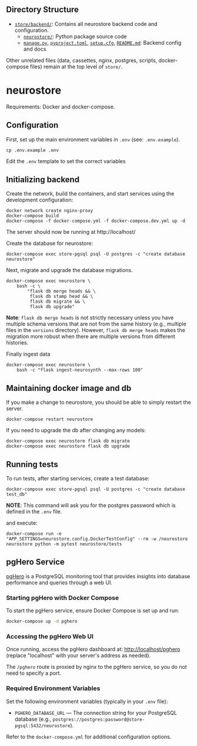 ## Directory Structure

- [`store/backend/`](store/backend): Contains all neurostore backend code and configuration.
  - [`neurostore/`](store/backend/neurostore): Python package source code
  - [`manage.py`](store/backend/manage.py), [`pyproject.toml`](store/backend/pyproject.toml), [`setup.cfg`](store/backend/setup.cfg), [`README.md`](store/backend/README.md): Backend config and docs

Other unrelated files (data, cassettes, nginx, postgres, scripts, docker-compose files) remain at the top level of `store/`.
# neurostore

Requirements: Docker and docker-compose.

## Configuration
First, set up the main environment variables in `.env` (see: `.env.example`).

    cp .env.example .env

Edit the `.env` template to set the correct variables

## Initializing backend
Create the network, build the containers, and start services using the development configuration:

    docker network create nginx-proxy
    docker-compose build
    docker-compose -f docker-compose.yml -f docker-compose.dev.yml up -d

The server should now be running at http://localhost/

Create the database for neurostore:

    docker-compose exec store-pgsql psql -U postgres -c "create database neurostore"

Next, migrate and upgrade the database migrations.

    docker-compose exec neurostore \
        bash -c \
            "flask db merge heads && \
             flask db stamp head && \
             flask db migrate && \
             flask db upgrade"

**Note**: `flask db merge heads` is not strictly necessary
unless you have multiple schema versions that are not from the same history
(e.g., multiple files in the `versions` directory).
However, `flask db merge heads` makes the migration more robust
when there are multiple versions from different histories.

Finally ingest data

    docker-compose exec neurostore \
        bash -c "flask ingest-neurosynth --max-rows 100"


## Maintaining docker image and db
If you make a change to neurostore, you should be able to simply restart the server.

    docker-compose restart neurostore

If you need to upgrade the db after changing any models:

    docker-compose exec neurostore flask db migrate
    docker-compose exec neurostore flask db upgrade


## Running tests
To run tests, after starting services, create a test database:

    docker-compose exec store-pgsql psql -U postgres -c "create database test_db"

**NOTE**: This command will ask you for the postgres password which is defined
in the `.env` file.

and execute:

    docker-compose run -e "APP_SETTINGS=neurostore.config.DockerTestConfig" --rm -w /neurostore neurostore python -m pytest neurostore/tests

## pgHero Service

[pgHero](https://github.com/ankane/pghero) is a PostgreSQL monitoring tool that provides insights into database performance and queries through a web UI.

### Starting pgHero with Docker Compose

To start the pgHero service, ensure Docker Compose is set up and run:

```sh
docker-compose up -d pghero
```

### Accessing the pgHero Web UI

Once running, access the pgHero dashboard at: [http://localhost/pghero](http://localhost/pghero) (replace "localhost" with your server's address as needed).

The `/pghero` route is proxied by nginx to the pgHero service, so you do not need to specify a port.

### Required Environment Variables

Set the following environment variables (typically in your `.env` file):

- `PGHERO_DATABASE_URL` — The connection string for your PostgreSQL database (e.g., `postgres://postgres:password@store-pgsql:5432/neurostore`).

Refer to the `docker-compose.yml` for additional configuration options.
